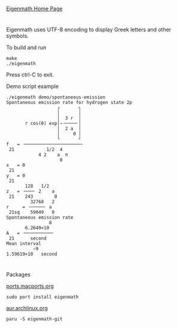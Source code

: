 [Eigenmath Home Page](https://georgeweigt.github.io)

#

Eigenmath uses UTF-8 encoding to display Greek letters and other symbols.

To build and run

```
make
./eigenmath
```

Press ctrl-C to exit.

Demo script example

```
./eigenmath demo/spontaneous-emission 
Spontaneous emission rate for hydrogen state 2p
                   ┌       ┐ 
                   │       │ 
                   │  3 r  │ 
       r cos(θ) exp│−╶────╴│ 
                   │  2 a  │ 
                   │     0 │ 
                   └       ┘ 
f   = ╶─────────────────────╴
 21            1/2  4        
            4 2    a  π      
                    0        
x   = 0
 21    
y   = 0
 21    
       128   1/2   
z   = ╶───╴ 2    a 
 21    243        0
         32768   2
r     = ╶─────╴ a 
 21sq    59049   0
Spontaneous emission rate
                8 
       6.2649×10  
A   = ╶──────────╴
 21      second   
Mean interval
          −9       
1.59619×10   second
```

#

Packages

[ports.macports.org](https://ports.macports.org/port/eigenmath/)
```
sudo port install eigenmath
```

[aur.archlinux.org](https://aur.archlinux.org/packages/eigenmath-git)
```
paru -S eigenmath-git
```
